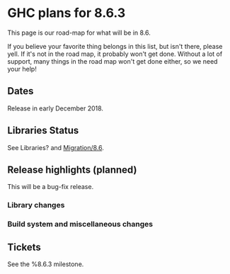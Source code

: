 # GHC plans for 8.6.3


This page is our road-map for what will be in 8.6.  


If you believe your favorite thing belongs in this list, but isn't there, please yell.  If it's not in the road map, it probably won't get done.  Without a lot of support, many things in the road map won't get done either, so we need your help!

## Dates


Release in early December 2018.

## Libraries Status


See Libraries? and [Migration/8.6](migration/8.6).

## Release highlights (planned)



This will be a bug-fix release.


### Library changes


### Build system and miscellaneous changes


## Tickets


See the %8.6.3 milestone.

  


